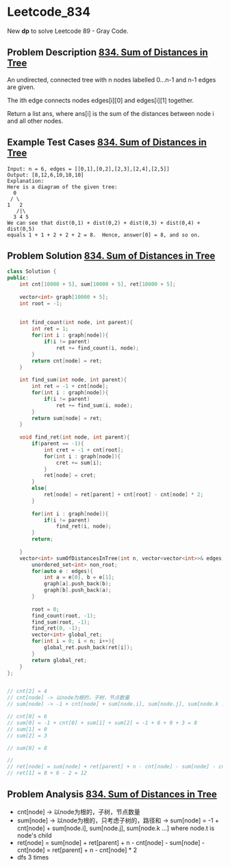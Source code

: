 # Leetcode_834



New **dp** to solve Leetcode 89 - Gray Code.
<!--more-->


## Problem Description [834. Sum of Distances in Tree](https://leetcode.com/problems/sum-of-distances-in-tree/)

<p>
An undirected, connected tree with n nodes labelled 0...n-1 and n-1 edges are given.

The ith edge connects nodes edges[i][0] and edges[i][1] together.

Return a list ans, where ans[i] is the sum of the distances between node i and all other nodes.
</p>




## Example Test Cases [834. Sum of Distances in Tree](https://leetcode.com/problems/sum-of-distances-in-tree/)

```
Input: n = 6, edges = [[0,1],[0,2],[2,3],[2,4],[2,5]]
Output: [8,12,6,10,10,10]
Explanation: 
Here is a diagram of the given tree:
  0
 / \
1   2
   /|\
  3 4 5
We can see that dist(0,1) + dist(0,2) + dist(0,3) + dist(0,4) + dist(0,5)
equals 1 + 1 + 2 + 2 + 2 = 8.  Hence, answer[0] = 8, and so on.
```




## Problem Solution [834. Sum of Distances in Tree](https://leetcode.com/problems/sum-of-distances-in-tree/)

```cpp
class Solution {
public:
    int cnt[10000 + 5], sum[10000 + 5], ret[10000 + 5];
    
    vector<int> graph[10000 + 5];
    int root = -1;
    
    
    int find_count(int node, int parent){
        int ret = 1;
        for(int i : graph[node]){
            if(i != parent)
                ret += find_count(i, node);
        }
        return cnt[node] = ret;
    }
    
    int find_sum(int node, int parent){
        int ret = -1 + cnt[node];
        for(int i : graph[node]){
            if(i != parent)
                ret += find_sum(i, node);
        }
        return sum[node] = ret;
    }
    
    void find_ret(int node, int parent){
        if(parent == -1){
            int cret = -1 + cnt[root];
            for(int i : graph[node]){
                cret += sum[i];
            }
            ret[node] = cret;
        }
        else{
            ret[node] = ret[parent] + cnt[root] - cnt[node] * 2;
        }
        
        for(int i : graph[node]){
            if(i != parent)
                find_ret(i, node);
        }
        return;
        
    }
    vector<int> sumOfDistancesInTree(int n, vector<vector<int>>& edges) {
        unordered_set<int> non_root;
        for(auto e : edges){
            int a = e[0], b = e[1];
            graph[a].push_back(b);  
            graph[b].push_back(a); 
        }
    
        root = 0;
        find_count(root, -1);
        find_sum(root, -1);
        find_ret(0, -1);
        vector<int> global_ret;
        for(int i = 0; i < n; i++){
            global_ret.push_back(ret[i]);
        }
        return global_ret;
    }
};


// cnt[2] = 4
// cnt[node] -> 以node为根的，子树，节点数量
// sum[node] -> -1 + cnt[node] + sum[node.i], sum[node.j], sum[node.k ...] -> 以node为根的，只考虑子树的，和

// cnt[0] = 6
// sum[0] = -1 + cnt[0] + sum[1] + sum[2] = -1 + 6 + 0 + 3 = 8
// sum[1] = 0
// sum[2] = 3

// sum[0] = 8

// 
// ret[node] = sum[node] + ret[parent] + n - cnt[node] - sum[node] - cnt[node] = ret[parent] + n - cnt[node] * 2 = 8 + 6 - 4 * 2 = 6
// ret[1] = 8 + 6 - 2 = 12

```



## Problem Analysis [834. Sum of Distances in Tree](https://leetcode.com/problems/sum-of-distances-in-tree/)
- cnt[node] -> 以node为根的，子树，节点数量
- sum[node] -> 以node为根的，只考虑子树的，路径和 -> sum[node] = -1 + cnt[node] + sum[node.i], sum[node.j], sum[node.k ...] where node.t is node's child
- ret[node] = sum[node] + ret[parent] + n - cnt[node] - sum[node] - cnt[node] = ret[parent] + n - cnt[node] * 2
- dfs 3 times

